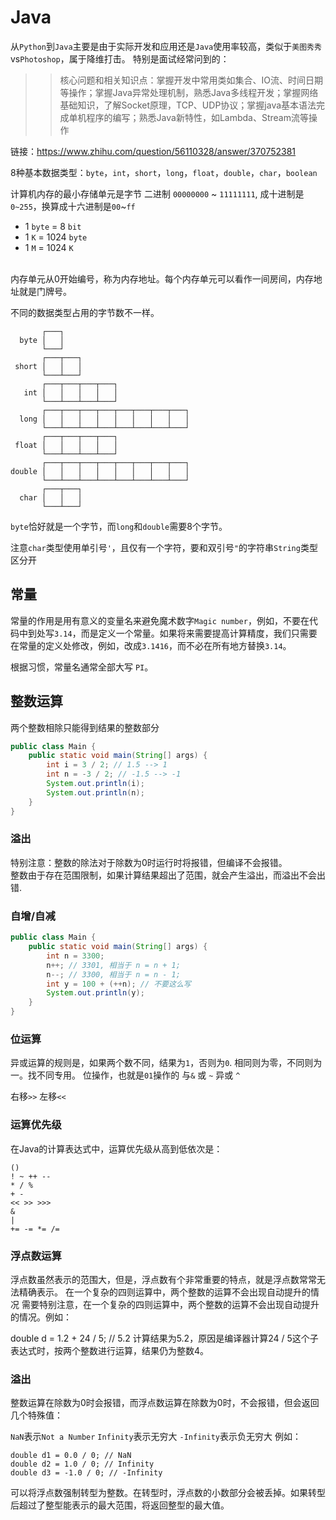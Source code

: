 # Java

从`Python`到`Java`主要是由于实际开发和应用还是`Java`使用率较高，类似于`美图秀秀`vs`Photoshop`，属于降维打击。
特别是面试经常问到的：

>>核心问题和相关知识点：掌握开发中常用类如集合、IO流、时间日期等操作；掌握Java异常处理机制，熟悉Java多线程开发；掌握网络基础知识，了解Socket原理，TCP、UDP协议；掌握java基本语法完成单机程序的编写；熟悉Java新特性，如Lambda、Stream流等操作

链接：https://www.zhihu.com/question/56110328/answer/370752381


8种基本数据类型：`byte`，`int`，`short`，`long`，`float`，`double`，`char`，`boolean`



计算机内存的最小存储单元是字节 二进制 `00000000` ~ `11111111`, 成十进制是 `0~255`，换算成十六进制是`00`~`ff`
* 1 `byte` = 8 `bit` 
* 1 `K` = 1024 `byte` 
* 1 `M` = 1024 `K` 
<br>
内存单元从0开始编号，称为内存地址。每个内存单元可以看作一间房间，内存地址就是门牌号。

不同的数据类型占用的字节数不一样。
```
       ┌───┐
  byte │   │
       └───┘
       ┌───┬───┐
 short │   │   │
       └───┴───┘
       ┌───┬───┬───┬───┐
   int │   │   │   │   │
       └───┴───┴───┴───┘
       ┌───┬───┬───┬───┬───┬───┬───┬───┐
  long │   │   │   │   │   │   │   │   │
       └───┴───┴───┴───┴───┴───┴───┴───┘
       ┌───┬───┬───┬───┐
 float │   │   │   │   │
       └───┴───┴───┴───┘
       ┌───┬───┬───┬───┬───┬───┬───┬───┐
double │   │   │   │   │   │   │   │   │
       └───┴───┴───┴───┴───┴───┴───┴───┘
       ┌───┬───┐
  char │   │   │
       └───┴───┘
```

`byte`恰好就是一个字节，而`long`和`double`需要8个字节。


注意`char`类型使用单引号`'`，且仅有一个字符，要和双引号`"`的字符串`String`类型区分开

## 常量
常量的作用是用有意义的变量名来避免魔术数字`Magic number`，例如，不要在代码中到处写`3.14`，而是定义一个常量。如果将来需要提高计算精度，我们只需要在常量的定义处修改，例如，改成`3.1416`，而不必在所有地方替换`3.14`。

根据习惯，常量名通常全部大写 `PI`。


## 整数运算
两个整数相除只能得到结果的整数部分

```java
public class Main {
    public static void main(String[] args) {
        int i = 3 / 2; // 1.5 --> 1
        int n = -3 / 2; // -1.5 --> -1
        System.out.println(i);
        System.out.println(n);
    }
}
```
### 溢出
特别注意：整数的除法对于除数为0时运行时将报错，但编译不会报错。<br>
整数由于存在范围限制，如果计算结果超出了范围，就会产生溢出，而溢出不会出错.

### 自增/自减
```java
public class Main {
    public static void main(String[] args) {
        int n = 3300;
        n++; // 3301, 相当于 n = n + 1;
        n--; // 3300, 相当于 n = n - 1;
        int y = 100 + (++n); // 不要这么写
        System.out.println(y);
    }
}
```
### 位运算
异或运算的规则是，如果两个数不同，结果为`1`，否则为`0`. 相同则为零，不同则为一。找不同专用。
位操作，也就是`01`操作的 与`&` 或 `~` 异或 `^`


右移`>>` 左移`<<`


### 运算优先级
在Java的计算表达式中，运算优先级从高到低依次是：
```
()
! ~ ++ --
* / %
+ -
<< >> >>>
&
|
+= -= *= /=
```
### 浮点数运算
浮点数虽然表示的范围大，但是，浮点数有个非常重要的特点，就是浮点数常常无法精确表示。
在一个复杂的四则运算中，两个整数的运算不会出现自动提升的情况
需要特别注意，在一个复杂的四则运算中，两个整数的运算不会出现自动提升的情况。例如：

double d = 1.2 + 24 / 5; // 5.2
计算结果为5.2，原因是编译器计算24 / 5这个子表达式时，按两个整数进行运算，结果仍为整数4。

### 溢出
整数运算在除数为0时会报错，而浮点数运算在除数为0时，不会报错，但会返回几个特殊值：

`NaN`表示`Not a Number`
`Infinity`表示无穷大
`-Infinity`表示负无穷大
例如：
```
double d1 = 0.0 / 0; // NaN
double d2 = 1.0 / 0; // Infinity
double d3 = -1.0 / 0; // -Infinity
```

可以将浮点数强制转型为整数。在转型时，浮点数的小数部分会被丢掉。如果转型后超过了整型能表示的最大范围，将返回整型的最大值。
